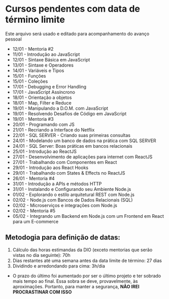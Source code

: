 # Cursos pendentes com data de término limite
Este arquivo será usado e editado para acompanhamento do avanço pessoal
- 12/01 - Mentoria #2
- 11/01 - Introdução ao JavaScript
- 12/01 - Sintaxe Básica em JavaScript
- 13/01 - Sintaxe e Operadores
- 14/01 - Variáveis e Tipos
- 15/01 - Funções
- 15/01 - Coleções
- 17/01 - Debugging e Error Handling
- 17/01 - JavaScript Assíncrono
- 18/01 - Orientação a objetos
- 18/01 - Map, Filter e Reduce
- 19/01 - Manipulando a D.O.M. com JavaScript
- 19/01 - Resolvendo Desafios de Código em JavaScript
- 19/01 - Mentoria #3
- 20/01 - Programando com JS
- 21/01 - Recriando a Interface do Netflix
- 22/01 - SQL SERVER - Criando suas primeiras consultas
- 24/01 - Modelando um banco de dados na prática com SQL SERVER
- 24/01 - SQL Server: Boas práticas em bancos relacionais
- 25/01 - Introdução ao ReactJS
- 27/01 - Desenvolvimento de aplicações para internet com ReactJS
- 27/01 - Trabalhando com Componentes em React
- 29/01 - Introdução aos React Hooks
- 29/01 - Trabalhando com States & Effects no ReactJS
- 26/01 - Mentoria #4
- 31/01 - Introdução a APIs e métodos HTTP
- 31/01 - Instalando e Configurando seu Ambiente Node.js
- 01/02 - Explorando o estilo arquitetural REST com Node.js
- 02/02 - Node.js com Bancos de Dados Relacionais (SQL)
- 02/02 - Microserviços e integrações com Node.js
- 02/02 - Mentoria #5
- 05/02 - Integrando um Backend em Node.js com um Frontend em React para um E-commerce

## Metodogia para definição de datas:
1. Cálculo das horas estimandas da DIO (exceto mentorias que serão vistas no dia seguinte): 70h
1. Dias restantes até uma semana antes da data limite de término: 27 dias
1. Dividindo e arredondando para cima: 3h/dia
- O prazo do último foi aumentado por ser o último projeto e ter sobrado mais tempo ao final. Essa sobra se deve, provavelmente, às aproximações. Portanto, para manter a segurança, **NÃO IREI PROCRASTINAR COM ISSO**